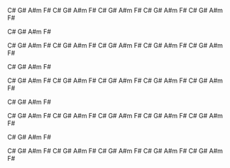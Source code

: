 C#      G#      A#m     F#
C#      G#      A#m     F#
C#      G#      A#m     F#
C#      G#      A#m     F#
C#      G#      A#m     F#

C#      G#      A#m     F#

C#      G#      A#m     F#
C#      G#      A#m     F#
C#      G#      A#m     F#
C#      G#      A#m     F#
C#      G#      A#m     F#

C#      G#      A#m     F#

C#      G#      A#m     F#
C#      G#      A#m     F#
C#      G#      A#m     F#
C#      G#      A#m     F#
C#      G#      A#m     F#

C#      G#      A#m     F#

C#      G#      A#m     F#
C#      G#      A#m     F#
C#      G#      A#m     F#
C#      G#      A#m     F#
C#      G#      A#m     F#

C#      G#      A#m     F#

C#      G#      A#m     F#
C#      G#      A#m     F#
C#      G#      A#m     F#
C#      G#      A#m     F#
C#      G#      A#m     F#
